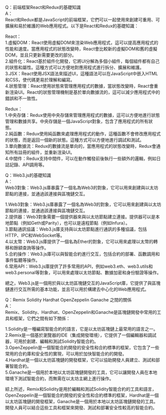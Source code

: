 Q：前端框架React和Redux的基礎知識  
A：  
React和Redux都是JavaScript的前端框架，它們可以一起使用來創建可重用、可擴展和易於維護的Web應用程式。以下是React和Redux的基礎知識：  

React：  
1.虛擬DOM：React使用虛擬DOM來渲染Web應用程式，這可以提高應用程式的性能和速度。當應用程式的狀態改變時，React會比較新的虛擬DOM和舊的虛擬DOM，並且只更新需要更改的部分。  
2.組件化：React基於組件化開發，它將UI分解為多個小組件，每個組件都有自己的狀態和屬性。這種方式可以方便地對應用程式進行拆分、擴展和維護。  
3.JSX：React使用JSX語法來描述UI，這種語法可以在JavaScript中嵌入HTML和CSS，使代碼更易於理解和編寫。  
4.狀態管理：React使用狀態來管理應用程式的數據，當狀態改變時，React會重新渲染UI。React的狀態管理機制是基於單向數據流的，這可以減少應用程式中的錯誤和不一致性。  
  
Redux：  
1.中央存儲：Redux使用中央存儲來管理應用程式的數據，這可以方便地進行狀態管理和數據共享。中央存儲是一個JavaScript對象，包含了應用程式的所有狀態。  
2.純函數：Redux使用純函數來處理應用程式的動作，這種函數不會修改應用程式的狀態，而是返回一個新的狀態。這種方式可以方便地進行調試和測試。  
3.單向數據流：Redux的數據流是單向的，當應用程式的狀態改變時，Redux會通知所有註冊的組件，並重新渲染UI。  
4.中間件：Redux支持中間件，可以在動作觸發前後執行一些額外的邏輯，例如日誌記錄、API調用等。  
  
Q：Web3.js的基礎知識  
A：  
Web3對象：Web3.js庫暴露了一個名為Web3的對象，它可以用來創建與以太坊節點的連接，並通過該連接與區塊鏈交互。  
  
1.Web3對象：Web3.js庫暴露了一個名為Web3的對象，它可以用來創建與以太坊節點的連接，並通過該連接與區塊鏈交互。  
2.提供器：Web3對象需要一個提供器來與以太坊節點建立連接。提供器可以是本地節點（例如Geth或Parity），也可以是遠程節點（例如Infura）。  
3.節點通訊協議：Web3.js庫支持與以太坊節點進行通訊的多種協議，包括HTTP、IPC和WebSocket等。  
4.以太幣：Web3.js庫提供了一個名為Ether的對象，它可以用來處理以太幣的轉移和餘額查詢等操作。  
5.合約操作：Web3.js庫可以與智能合約進行交互，包括合約的部署、函數調用和事件監聽等操作。  
6.常用API：Web3.js庫提供了許多常用的API，例如web3.eth、web3.utils和web3.personal等對象，可以用來處理以太坊節點、數據加密和身份驗證等操作。  
  
總之，Web3.js是一個用於與以太坊區塊鏈交互的JavaScript庫，它提供了與區塊鏈進行交互所需的基本功能，並且可以用於構建去中心化的Web應用程式。  
  
Q：Remix Solidity Hardhat OpenZeppelin Ganache 之間的關係  
A：  
Remix、Solidity、Hardhat、OpenZeppelin和Ganache是區塊鏈開發中常用的工具和框架，它們之間有如下關係：  
  
1.Solidity是一種編寫智能合約的語言，它是以太坊區塊鏈上最常用的語言之一。  
2.Remix是一個基於瀏覽器的IDE（集成開發環境），它提供了一個編輯器和調試器，可用於創建、編輯和測試Solidity智能合約。  
3.OpenZeppelin是一個智能合約開發的安全性和合約標準的框架，它包含了一些常用的合約庫和安全性的實現，可以用於加快智能合約的開發。  
4.Hardhat是一個以太坊區塊鏈的開發框架，它可以協助開發人員建立、測試和部署智能合約。  
5.Ganache是一個用於本地以太坊區塊鏈開發的工具，它可以讓開發人員在本地環境下測試智能合約，而無需在以太坊主網上進行操作。  
  
綜上所述，Remix和Solidity是用於編輯和測試Solidity智能合約的工具和語言，OpenZeppelin是一個智能合約開發的安全性和合約標準的框架，Hardhat是一個以太坊區塊鏈的開發框架，Ganache是一個用於本地以太坊區塊鏈開發的工具。開發人員可以結合這些工具和框架來開發、測試和部署安全性較高的智能合約。  
  
